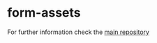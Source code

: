 # form-assets

For further information check the [main repository](https://github.com/enhavo/enhavo)